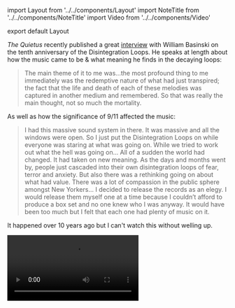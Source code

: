 import Layout from '../../components/Layout'
import NoteTitle from '../../components/NoteTitle'
import Video from '../../components/Video'

export default Layout

<NoteTitle date="2012-11-20" title="The Disintegration Loops" />

_The Quietus_ recently published a great [interview][0] with William Basinski on
the tenth anniversary of the Disintegration Loops. He speaks at length about how
the music came to be & what meaning he finds in the decaying loops:

> The main theme of it to me was...the most profound thing to me immediately was
> the redemptive nature of what had just transpired; the fact that the life and
> death of each of these melodies was captured in another medium and remembered.
> So that was really the main thought, not so much the mortality.

As well as how the significance of 9/11 affected the music:

> I had this massive sound system in there. It was massive and all the windows
> were open. So I just put the Disintegration Loops on while everyone was
> staring at what was going on. While we tried to work out what the hell was
> going on... All of a sudden the world had changed. It had taken on new
> meaning. As the days and months went by, people just cascaded into their own
> disintegration loops of fear, terror and anxiety. But also there was a
> rethinking going on about what had value. There was a lot of compassion in the
> public sphere amongst New Yorkers... I decided to release the records as an
> elegy. I would release them myself one at a time because I couldn’t afford to
> produce a box set and no one knew who I was anyway. It would have been too
> much but I felt that each one had plenty of music on it.

It happened over 10 years ago but I can't watch this without welling up.

<Video src="https://www.youtube.com/embed/qYOr8TlnqsY" />

[0]: http://thequietus.com/articles/10680-william-basinski-disintegration-loops-interview
